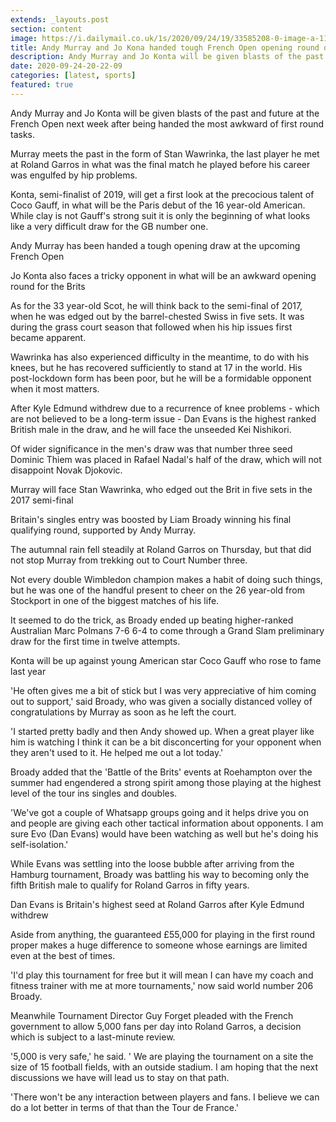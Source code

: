 ```yaml
---
extends: _layouts.post
section: content
image: https://i.dailymail.co.uk/1s/2020/09/24/19/33585208-0-image-a-11_1600971875769.jpg 
title: Andy Murray and Jo Kona handed tough French Open opening round draws 
description: Andy Murray and Jo Konta will be given blasts of the past and future at the French Open next week after being handed the most awkward of first round tasks. 
date: 2020-09-24-20-22-09 
categories: [latest, sports] 
featured: true 
--- 
```

Andy Murray and Jo Konta will be given blasts of the past and future at the French Open next week after being handed the most awkward of first round tasks.

Murray meets the past in the form of Stan Wawrinka, the last player he met at Roland Garros in what was the final match he played before his career was engulfed by hip problems.

Konta, semi-finalist of 2019, will get a first look at the precocious talent of Coco Gauff, in what will be the Paris debut of the 16 year-old American. While clay is not Gauff's strong suit it is only the beginning of what looks like a very difficult draw for the GB number one.

Andy Murray has been handed a tough opening draw at the upcoming French Open

Jo Konta also faces a tricky opponent in what will be an awkward opening round for the Brits

As for the 33 year-old Scot, he will think back to the semi-final of 2017, when he was edged out by the barrel-chested Swiss in five sets. It was during the grass court season that followed when his hip issues first became apparent.

Wawrinka has also experienced difficulty in the meantime, to do with his knees, but he has recovered sufficiently to stand at 17 in the world. His post-lockdown form has been poor, but he will be a formidable opponent when it most matters.

After Kyle Edmund withdrew due to a recurrence of knee problems - which are not believed to be a long-term issue - Dan Evans is the highest ranked British male in the draw, and he will face the unseeded Kei Nishikori.

Of wider significance in the men's draw was that number three seed Dominic Thiem was placed in Rafael Nadal's half of the draw, which will not disappoint Novak Djokovic.

Murray will face Stan Wawrinka, who edged out the Brit in five sets in the 2017 semi-final

Britain's singles entry was boosted by Liam Broady winning his final qualifying round, supported by Andy Murray.

The autumnal rain fell steadily at Roland Garros on Thursday, but that did not stop Murray from trekking out to Court Number three.

Not every double Wimbledon champion makes a habit of doing such things, but he was one of the handful present to cheer on the 26 year-old from Stockport in one of the biggest matches of his life.

It seemed to do the trick, as Broady ended up beating higher-ranked Australian Marc Polmans 7-6 6-4 to come through a Grand Slam preliminary draw for the first time in twelve attempts.

Konta will be up against young American star Coco Gauff who rose to fame last year

'He often gives me a bit of stick but I was very appreciative of him coming out to support,' said Broady, who was given a socially distanced volley of congratulations by Murray as soon as he left the court.

'I started pretty badly and then Andy showed up. When a great player like him is watching I think it can be a bit disconcerting for your opponent when they aren't used to it. He helped me out a lot today.'

Broady added that the 'Battle of the Brits' events at Roehampton over the summer had engendered a strong spirit among those playing at the highest level of the tour ins singles and doubles.

'We've got a couple of Whatsapp groups going and it helps drive you on and people are giving each other tactical information about opponents. I am sure Evo (Dan Evans) would have been watching as well but he's doing his self-isolation.'

While Evans was settling into the loose bubble after arriving from the Hamburg tournament, Broady was battling his way to becoming only the fifth British male to qualify for Roland Garros in fifty years.

Dan Evans is Britain's highest seed at Roland Garros after Kyle Edmund withdrew

Aside from anything, the guaranteed £55,000 for playing in the first round proper makes a huge difference to someone whose earnings are limited even at the best of times.

'I'd play this tournament for free but it will mean I can have my coach and fitness trainer with me at more tournaments,' now said world number 206 Broady.

Meanwhile Tournament Director Guy Forget pleaded with the French government to allow 5,000 fans per day into Roland Garros, a decision which is subject to a last-minute review.

'5,000 is very safe,' he said. ' We are playing the tournament on a site the size of 15 football fields, with an outside stadium. I am hoping that the next discussions we have will lead us to stay on that path.

'There won't be any interaction between players and fans. I believe we can do a lot better in terms of that than the Tour de France.'

